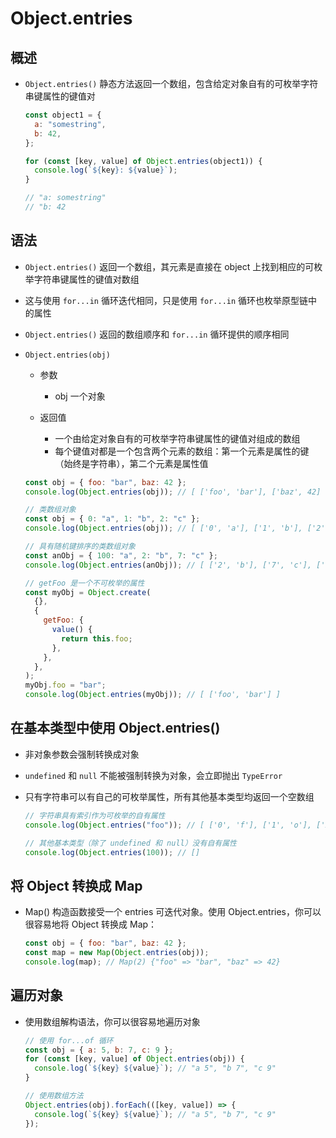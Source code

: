 # Object.entries

## 概述

+ `Object.entries()` 静态方法返回一个数组，包含给定对象自有的可枚举字符串键属性的键值对

  ```js
  const object1 = {
    a: "somestring",
    b: 42,
  };

  for (const [key, value] of Object.entries(object1)) {
    console.log(`${key}: ${value}`);
  }

  // "a: somestring"
  // "b: 42
  ```

## 语法

+ `Object.entries()` 返回一个数组，其元素是直接在 object 上找到相应的可枚举字符串键属性的键值对数组
+ 这与使用 `for...in` 循环迭代相同，只是使用 `for...in` 循环也枚举原型链中的属性
+ `Object.entries()` 返回的数组顺序和 `for...in` 循环提供的顺序相同

+ `Object.entries(obj)`

  + 参数

    + obj 一个对象

  + 返回值

    + 一个由给定对象自有的可枚举字符串键属性的键值对组成的数组
    + 每个键值对都是一个包含两个元素的数组：第一个元素是属性的键（始终是字符串），第二个元素是属性值

  ```js
  const obj = { foo: "bar", baz: 42 };
  console.log(Object.entries(obj)); // [ ['foo', 'bar'], ['baz', 42] ]
  ```

  ```js
  // 类数组对象
  const obj = { 0: "a", 1: "b", 2: "c" };
  console.log(Object.entries(obj)); // [ ['0', 'a'], ['1', 'b'], ['2', 'c'] ]
  ```

  ```js
  // 具有随机键排序的类数组对象
  const anObj = { 100: "a", 2: "b", 7: "c" };
  console.log(Object.entries(anObj)); // [ ['2', 'b'], ['7', 'c'], ['100', 'a'] ]
  ```

  ```js
  // getFoo 是一个不可枚举的属性
  const myObj = Object.create(
    {},
    {
      getFoo: {
        value() {
          return this.foo;
        },
      },
    },
  );
  myObj.foo = "bar";
  console.log(Object.entries(myObj)); // [ ['foo', 'bar'] ]
  ```

## 在基本类型中使用 Object.entries()

+ 非对象参数会强制转换成对象
+ `undefined` 和 `null` 不能被强制转换为对象，会立即抛出 `TypeError`
+ 只有字符串可以有自己的可枚举属性，所有其他基本类型均返回一个空数组

  ```js
  // 字符串具有索引作为可枚举的自有属性
  console.log(Object.entries("foo")); // [ ['0', 'f'], ['1', 'o'], ['2', 'o'] ]
  ```

  ```js
  // 其他基本类型（除了 undefined 和 null）没有自有属性
  console.log(Object.entries(100)); // []
  ```

## 将 Object 转换成 Map

+ Map() 构造函数接受一个 entries 可迭代对象。使用 Object.entries，你可以很容易地将 Object 转换成 Map：

  ```js
  const obj = { foo: "bar", baz: 42 };
  const map = new Map(Object.entries(obj));
  console.log(map); // Map(2) {"foo" => "bar", "baz" => 42}
  ```

## 遍历对象

+ 使用数组解构语法，你可以很容易地遍历对象

  ```js
  // 使用 for...of 循环
  const obj = { a: 5, b: 7, c: 9 };
  for (const [key, value] of Object.entries(obj)) {
    console.log(`${key} ${value}`); // "a 5", "b 7", "c 9"
  }

  // 使用数组方法
  Object.entries(obj).forEach(([key, value]) => {
    console.log(`${key} ${value}`); // "a 5", "b 7", "c 9"
  });
  ```
